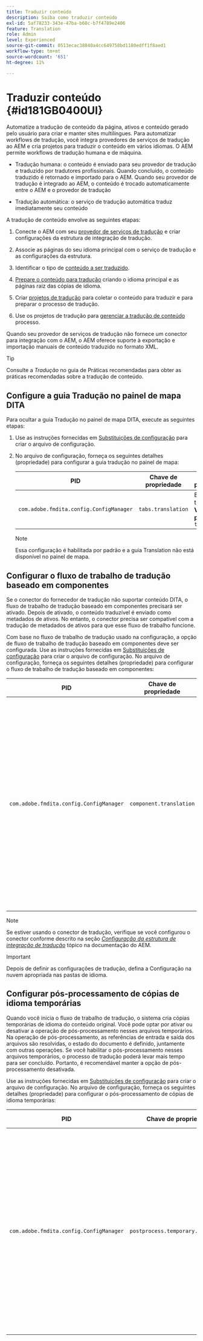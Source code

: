 ```yaml
---
title: Traduzir conteúdo
description: Saiba como traduzir conteúdo
exl-id: 5af78233-343e-47ba-b60c-b7f4789e2406
feature: Translation
role: Admin
level: Experienced
source-git-commit: 0513ecac38840a4cc649758bd1180edff1f8aed1
workflow-type: tm+mt
source-wordcount: '651'
ht-degree: 11%

---
```


# Traduzir conteúdo {#id181GB0400UI}

Automatize a tradução de conteúdo da página, ativos e conteúdo gerado pelo usuário para criar e manter sites multilíngues. Para automatizar workflows de tradução, você integra provedores de serviços de tradução ao AEM e cria projetos para traduzir o conteúdo em vários idiomas. O AEM permite workflows de tradução humana e de máquina.

- Tradução humana: o conteúdo é enviado para seu provedor de tradução e traduzido por tradutores profissionais. Quando concluído, o conteúdo traduzido é retornado e importado para o AEM. Quando seu provedor de tradução é integrado ao AEM, o conteúdo é trocado automaticamente entre o AEM e o provedor de tradução

- Tradução automática: o serviço de tradução automática traduz imediatamente seu conteúdo


A tradução de conteúdo envolve as seguintes etapas:

1. Conecte o AEM com seu [provedor de serviços de tradução](https://experienceleague.adobe.com/docs/experience-manager-cloud-service/sites/administering/reusing-content/translation/integration-framework.html?lang=en) e criar configurações da estrutura de integração de tradução.

1. Associe as páginas do seu idioma principal com o serviço de tradução e as configurações da estrutura.

1. Identificar o tipo de [conteúdo a ser traduzido](https://experienceleague.adobe.com/docs/experience-manager-cloud-service/sites/administering/reusing-content/translation/rules.html?lang=en).

1. [Prepare o conteúdo para tradução](https://experienceleague.adobe.com/docs/experience-manager-cloud-service/sites/administering/reusing-content/translation/preparation.html?lang=en) criando o idioma principal e as páginas raiz das cópias de idioma.

1. Criar [projetos de tradução](https://experienceleague.adobe.com/docs/experience-manager-cloud-service/sites/administering/reusing-content/translation/managing-projects.html?lang=en) para coletar o conteúdo para traduzir e para preparar o processo de tradução.

1. Use os projetos de tradução para [gerenciar a tradução de conteúdo](https://experienceleague.adobe.com/docs/experience-manager-cloud-service/sites/administering/reusing-content/translation/managing-projects.html?lang=en) processo.


Quando seu provedor de serviços de tradução não fornece um conector para integração com o AEM, o AEM oferece suporte à exportação e importação manuais de conteúdo traduzido no formato XML.

>[!TIP]
>
> Consulte a *Tradução* no guia de Práticas recomendadas para obter as práticas recomendadas sobre a tradução de conteúdo.

## Configure a guia Tradução no painel de mapa DITA

Para ocultar a guia Tradução no painel de mapa DITA, execute as seguintes etapas:

1. Use as instruções fornecidas em [Substituições de configuração](download-install-additional-config-override.md#) para criar o arquivo de configuração.
1. No arquivo de configuração, forneça os seguintes detalhes \(propriedade\) para configurar a guia tradução no painel de mapa:

   | PID | Chave de propriedade | Valor da propriedade |
   |---|------------|--------------|
   | `com.adobe.fmdita.config.ConfigManager` | `tabs.translation` | Booleano\\ ( true/ false\).<br> **Valor padrão**: `true` |

   >[!NOTE]
   >
   > Essa configuração é habilitada por padrão e a guia Translation não está disponível no painel de mapa.


## Configurar o fluxo de trabalho de tradução baseado em componentes

Se o conector do fornecedor de tradução não suportar conteúdo DITA, o fluxo de trabalho de tradução baseado em componentes precisará ser ativado. Depois de ativado, o conteúdo traduzível é enviado como metadados de ativos. No entanto, o conector precisa ser compatível com a tradução de metadados de ativos para que esse fluxo de trabalho funcione.

Com base no fluxo de trabalho de tradução usado na configuração, a opção de fluxo de trabalho de tradução baseado em componentes deve ser configurada. Use as instruções fornecidas em [Substituições de configuração](download-install-additional-config-override.md#) para criar o arquivo de configuração. No arquivo de configuração, forneça os seguintes detalhes \(propriedade\) para configurar o fluxo de trabalho de tradução baseado em componentes:

| PID | Chave de propriedade | Valor da propriedade |
|---|------------|--------------|
| `com.adobe.fmdita.config.ConfigManager` | `component.translation` | Booleano: <br> - Se você estiver usando tradução humana, então *Desativar* \( `false`\) o **Fluxo de trabalho de tradução baseado em componentes** opção. <br> - Se você estiver usando tradução automática, então *Habilitar \( `true`\)* o **Fluxo de trabalho de tradução baseado em componentes** opção. |

>[!NOTE]
>
> Se estiver usando o conector de tradução, verifique se você configurou o conector conforme descrito na seção *[Configuração da estrutura de integração de tradução](https://experienceleague.adobe.com/docs/experience-manager-cloud-service/sites/administering/reusing-content/translation/integration-framework.html?lang=en)* tópico na documentação do AEM.

>[!IMPORTANT]
>
> Depois de definir as configurações de tradução, defina a Configuração na nuvem apropriada nas pastas de idioma.

## Configurar pós-processamento de cópias de idioma temporárias

Quando você inicia o fluxo de trabalho de tradução, o sistema cria cópias temporárias de idioma do conteúdo original. Você pode optar por ativar ou desativar a operação de pós-processamento nesses arquivos temporários. Na operação de pós-processamento, as referências de entrada e saída dos arquivos são resolvidas, o estado do documento é definido, juntamente com outras operações. Se você habilitar o pós-processamento nesses arquivos temporários, o processo de tradução poderá levar mais tempo para ser concluído. Portanto, é recomendável manter a opção de pós-processamento desativada.

Use as instruções fornecidas em [Substituições de configuração](download-install-additional-config-override.md#) para criar o arquivo de configuração. No arquivo de configuração, forneça os seguintes detalhes \(propriedade\) para configurar o pós-processamento de cópias de idioma temporárias:

| PID | Chave de propriedade | Valor da propriedade |
|---|------------|--------------|
| `com.adobe.fmdita.config.ConfigManager` | `postprocess.temporary.langcopies` | Booleano: <br> - Se você não quiser executar a operação de pós-processamento nos arquivos temporários, *Desativar* \( false\) o **Pós-processamento de cópias de idioma** opção.<br> - Se você quiser executar a operação de pós-processamento nos arquivos temporários, *Ativar* \( true\) o **Pós-processamento de cópias de idioma** opção.<br> **Valor padrão**: falso |

